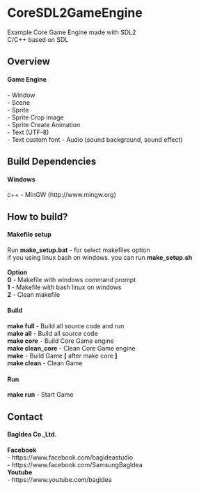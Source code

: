 # CoreSDL2GameEngine
Example Core Game Engine made with SDL2</br>
C/C++ based on SDL
<h2>Overview</h2>
<h4>Game Engine</h4>
- Window</br>
- Scene</br>
- Sprite</br>
- Sprite Crop image</br>
- Sprite Create Animation</br>
- Text (UTF-8)</br>
- Text custom font
- Audio (sound background, sound effect)</br>
<h2>Build Dependencies</h2>
<h4>Windows</h4>
c++ - MinGW (http://www.mingw.org)
<h2>How to build?</h2>
<h4>Makefile setup</h4>
Run <b>make_setup.bat</b> - for select makefiles option</br>
if you using linux bash on windows. you can run <b>make_setup.sh</b></br></br>
<b>Option</b></br>
<b>0</b> - Makefile with windows command prompt</br>
<b>1</b> - Makefile with bash linux on windows</br>
<b>2</b> - Clean makefile</br>
<h4>Build</h4>
<b>make full</b> - Build all source code and run</br>
<b>make all</b> - Build all source code</br>
<b>make core</b> - Build Core Game engine</br>
<b>make clean_core</b> - Clean Core Game engine</br>
<b>make</b> - Build Game <b>[</b> after make core <b>]</b></br>
<b>make clean</b> - Clean Game</br>
<h4>Run</h4>
<b>make run</b> - Start Game</br>
<h2>Contact</h2>
<h4>BagIdea Co.,Ltd.</h4>
<b>Facebook</b></br>
- https://www.facebook.com/bagideastudio</br>
- https://www.facebook.com/SamsungBagIdea</br>
<b>Youtube</b></br>
- https://www.youtube.com/bagidea</br>
